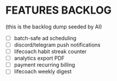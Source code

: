 # FEATURES BACKLOG
(this is the backlog dump seeded by AI)
- [ ] batch-safe ad scheduling
- [ ] discord/telegram push notifications
- [ ] lifecoach habit streak counter
- [ ] analytics export PDF
- [ ] payment recurring billing
- [ ] lifecoach weekly digest
